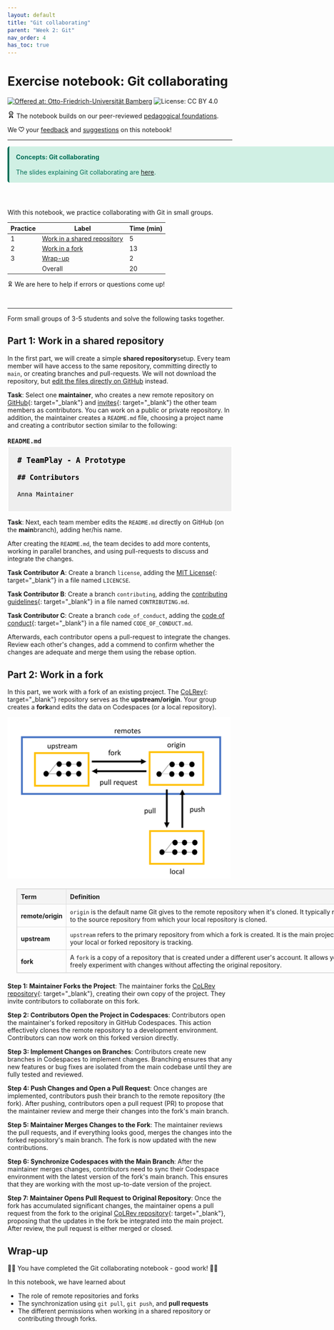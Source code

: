 ```yaml
---
layout: default
title: "Git collaborating"
parent: "Week 2: Git"
nav_order: 4
has_toc: true
---
```


# Exercise notebook: Git collaborating

[![Offered at: Otto-Friedrich-Universität Bamberg](https://img.shields.io/badge/Offered%20by-%20Digital%20Work%20Lab%20(Otto--Friedrich--Universit%C3%A4t%20Bamberg)-blue)](https://digital-work-lab.github.io/open-source-project/)
![License: CC BY 4.0](https://img.shields.io/badge/License-CC%20BY%204.0-green.svg)

<img src="assets/images/iconmonstr-certificate-6.svg" alt="Edit" width="16" height="16">  The notebook builds on our peer-reviewed <a href="https://digital-work-lab.github.io/rethink-git-teaching/">pedagogical foundations</a>.

We  <img src="assets/images/iconmonstr-favorite-2.svg" alt="Edit" width="12" height="12">  your <a href="https://github.com/digital-work-lab/practice-git/issues/new/choose" target="_blank">feedback</a> and <a href="https://github.com/digital-work-lab/practice-git/edit/main/notebooks/git_merge_conflicts.ipynb" target="_blank">suggestions</a> on this notebook!

---

<div style="border-left: 4px solid #026e57; background-color: #d0f0e4; padding: 15px; margin: 10px 0; color: #026e57; border-radius: 5px; width:800px;">
    <strong>Concepts: Git collaborating</strong> <br><br>The slides explaining Git collaborating are <a href="https://digital-work-lab.github.io/open-source-project/output/02-git.html#18" target="_blank">here</a>.
</div>

<br>

<br>

With this notebook, we practice collaborating with Git in small groups.

| Practice | Label                                                   | Time (min) |
|----------|---------------------------------------------------------|------------|
|  1       | [Work in a shared repository](#simple)                  |  5         |
|  2       | [Work in a fork](#fork)                                 | 13         |
|  3       | [Wrap-up](#wrap-up)                                     |  2         |
|          | Overall                                                 | 20         |

<img src="assets/images/iconmonstr-certificate-6.svg" alt="Edit" width="12" height="12"> We are here to help if errors or questions come up!

<br>

---

Form small groups of 3-5 students and solve the following tasks together. 

## Part 1: Work in a shared repository <a id="simple"></a>

In the first part, we will create a simple **shared repository**setup. Every team member will have access to the same repository, committing directly to `main`, or creating branches and pull-requests. We will not download the repository, but [edit the files directly on GitHub](https://docs.github.com/en/repositories/working-with-files/managing-files/editing-files) instead.

**Task**: Select one **maintainer**, who creates a new remote repository on [GitHub](https://docs.github.com/en/repositories/creating-and-managing-repositories/creating-a-new-repository){: target="_blank"} and [invites](https://docs.github.com/en/issues/planning-and-tracking-with-projects/managing-your-project/managing-access-to-your-projects){: target="_blank"} the other team members as contributors. You can work on a public or private repository. In addition, the maintainer creates a `README.md` file, choosing a project name and creating a contributor section similar to the following:

<h2 style="margin-bottom: 3px; font-family: monospace; font-size: 1em;">README.md</h2>

<div style="border: 2px solid white; padding: 20px; color: black; max-width: 760px; text-align: left; background-color: #eee; font-family: monospace;">
  <h1 style="margin: 0 0 20px; font-size: 1.2em; color: black;"># TeamPlay - A Prototype</h1>

  <h2 style="margin: 0 0 20px; font-size: 1.1em; color: black;">## Contributors</h2>

  <p style="margin: 10px 0; color: black;">Anna Maintainer</p>
</div>

**Task**: Next, each team member edits the `README.md` directly on GitHub (on the **main**branch), adding her/his name.

After creating the `README.md`, the team decides to add more contents, working in parallel branches, and using pull-requests to discuss and integrate the changes.

**Task Contributor A**: Create a branch `license`, adding the [MIT License](https://choosealicense.com/licenses/mit/){: target="_blank"} in a file named `LICENCSE`.

**Task Contributor B**: Create a branch `contributing`, adding the [contributing guidelines](https://github.com/CoLRev-Environment/colrev/blob/main/CONTRIBUTING.md){: target="_blank"} in a file named `CONTRIBUTING.md`.

**Task Contributor C**: Create a branch `code_of_conduct`, adding the [code of conduct](https://github.com/CoLRev-Environment/colrev/blob/main/CODE_OF_CONDUCT.md){: target="_blank"} in a file named `CODE_OF_CONDUCT.md`.

Afterwards, each contributor opens a pull-request to integrate the changes. Review each other's changes, add a commend to confirm whether the changes are adequate and merge them using the rebase option.

## Part 2: Work in a fork <a id="fork"></a>

In this part, we work with a fork of an existing project. The [CoLRev](https://github.com/CoLRev-Environment/colrev){: target="_blank"} repository serves as the **upstream/origin**. Your group creates a **fork**and edits the data on Codespaces (or a local repository).

<img src="assets/images/git-remote-fork.png" style="width: 500px;">

<table style="width: 760px; border-collapse: collapse; margin: 20px; border: 1px solid #ddd; text-align: left;">
  <thead>
    <tr style="background-color: #f4f4f4;">
      <th style="border: 1px solid #ddd; padding: 8px;">Term</th>
      <th style="border: 1px solid #ddd; padding: 8px;">Definition</th>
    </tr>
  </thead>
  <tbody>
    <tr>
      <td style="border: 1px solid #ddd; padding: 8px;"><strong>remote/origin</strong></td>
      <td style="border: 1px solid #ddd; padding: 8px;"><code>origin</code> is the default name Git gives to the remote repository when it's cloned. It typically refers to the source repository from which your local repository is cloned.</td>
    </tr>
    <tr>
      <td style="border: 1px solid #ddd; padding: 8px;"><strong>upstream</strong></td>
      <td style="border: 1px solid #ddd; padding: 8px;"><code>upstream</code> refers to the primary repository from which a fork is created. It is the main project that your local or forked repository is tracking.</td>
    </tr>
    <tr>
      <td style="border: 1px solid #ddd; padding: 8px;"><strong>fork</strong></td>
      <td style="border: 1px solid #ddd; padding: 8px;">A <code>fork</code> is a copy of a repository that is created under a different user's account. It allows you to freely experiment with changes without affecting the original repository.</td>
    </tr>
  </tbody>
</table>

**Step 1: Maintainer Forks the Project**: The maintainer forks the  [CoLRev repository](https://github.com/CoLRev-Environment/colrev){: target="_blank"}, creating their own copy of the project. They invite contributors to collaborate on this fork.

**Step 2: Contributors Open the Project in Codespaces**: Contributors open the maintainer's forked repository in GitHub Codespaces. This action effectively clones the remote repository to a development environment. Contributors can now work on this forked version directly.

**Step 3: Implement Changes on Branches**: Contributors create new branches in Codespaces to implement changes. Branching ensures that any new features or bug fixes are isolated from the main codebase until they are fully tested and reviewed.

**Step 4: Push Changes and Open a Pull Request**: Once changes are implemented, contributors push their branch to the remote repository (the fork). After pushing, contributors open a pull request (PR) to propose that the maintainer review and merge their changes into the fork's main branch.

**Step 5: Maintainer Merges Changes to the Fork**: The maintainer reviews the pull requests, and if everything looks good, merges the changes into the forked repository's main branch. The fork is now updated with the new contributions.

**Step 6: Synchronize Codespaces with the Main Branch**: After the maintainer merges changes, contributors need to sync their Codespace environment with the latest version of the fork's main branch. This ensures that they are working with the most up-to-date version of the project.

**Step 7: Maintainer Opens Pull Request to Original Repository**: Once the fork has accumulated significant changes, the maintainer opens a pull request from the fork to the original [CoLRev repository](https://github.com/CoLRev-Environment/colrev){: target="_blank"}, proposing that the updates in the fork be integrated into the main project. After review, the pull request is either merged or closed.

<!--
<div style="border: 2px solid #03a9f4; padding: 10px; background-color: #b3e5fc; color: #01579b; border-radius: 5px; display: inline-block; width: fit-content;  width: 800px;">
    <strong>Info</strong> The last command will reopen the codespace window and add the new project to the explorer sidebar. You will have to navigate to this notebook again.
</div>
-->


## Wrap-up <a id="wrap-up"></a>

🎉🎈 You have completed the Git collaborating notebook - good work! 🎈🎉

In this notebook, we have learned about

- The role of remote repositories and forks
- The synchronization using `git pull`, `git push`, and **pull requests**
- The different permissions when working in a shared repository or contributing through forks.
